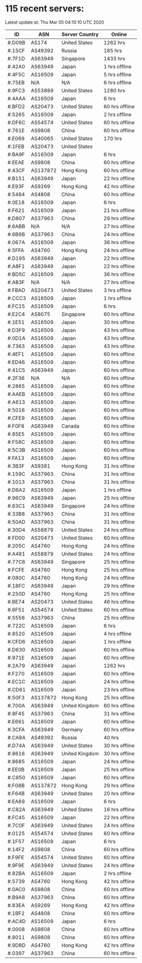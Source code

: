 # 115 recent servers:

Latest update at: Thu Mar 05 04:10:10 UTC 2020

| ID | ASN | Server Country | Online |
| -- | --- | -------------- | ------ |
| #.D09B | AS174 | United States | 1262 hrs |
| #.15CF | AS49392 | Russia | 185 hrs |
| #.7F1D | AS63949 | Singapore | 1433 hrs |
| #.42A0 | AS63949 | Japan | 1 hrs offline |
| #.4F5C | AS16509 | Japan | 5 hrs offline |
| #.75EB | N/A | N/A | 6 hrs offline |
| #.9FC3 | AS53889 | United States | 1280 hrs |
| #.4AAA | AS16509 | Japan | 6 hrs |
| #.BFD2 | AS20473 | United States | 60 hrs offline |
| #.5265 | AS16509 | Japan | 2 hrs offline |
| #.DF6C | AS54574 | United States | 60 hrs offline |
| #.761E | AS9808 | China | 60 hrs offline |
| #.E069 | AS40065 | United States | 170 hrs |
| #.1FEB | AS20473 | United States | |
| #.BA9F | AS16509 | Japan | 6 hrs |
| #.EEAE | AS9808 | China | 60 hrs offline |
| #.43CF | AS137872 | Hong Kong | 60 hrs offline |
| #.B151 | AS63949 | Japan | 22 hrs offline |
| #.E93F | AS9269 | Hong Kong | 42 hrs offline |
| #.5484 | AS4808 | China | 60 hrs offline |
| #.0E18 | AS16509 | Japan | 6 hrs |
| #.F621 | AS16509 | Japan | 21 hrs offline |
| #.D807 | AS37963 | China | 29 hrs offline |
| #.6ABB | N/A | N/A | 27 hrs offline |
| #.6B9B | AS37963 | China | 24 hrs offline |
| #.067A | AS16509 | Japan | 36 hrs offline |
| #.5FFA | AS4760 | Hong Kong | 24 hrs offline |
| #.D195 | AS63949 | Japan | 22 hrs offline |
| #.A8F1 | AS63949 | Japan | 22 hrs offline |
| #.BD5C | AS16509 | Japan | 36 hrs offline |
| #.AB3F | N/A | N/A | 27 hrs offline |
| #.FBAD | AS20473 | United States | 3 hrs offline |
| #.CCC3 | AS16509 | Japan | 1 hrs offline |
| #.FC15 | AS16509 | Japan | 6 hrs |
| #.E2C4 | AS8075 | Singapore | 60 hrs offline |
| #.1E51 | AS16509 | Japan | 30 hrs offline |
| #.D3F9 | AS16509 | Japan | 43 hrs offline |
| #.0D1A | AS16509 | Japan | 43 hrs offline |
| #.7363 | AS16509 | Japan | 43 hrs offline |
| #.4EF1 | AS16509 | Japan | 60 hrs offline |
| #.ED46 | AS16509 | Japan | 60 hrs offline |
| #.41C5 | AS63949 | Japan | 60 hrs offline |
| #.2F36 | N/A | N/A | 60 hrs offline |
| #.2865 | AS16509 | Japan | 60 hrs offline |
| #.AAEB | AS16509 | Japan | 60 hrs offline |
| #.A613 | AS16509 | Japan | 60 hrs offline |
| #.5016 | AS16509 | Japan | 60 hrs offline |
| #.CFE9 | AS16509 | Japan | 60 hrs offline |
| #.F0F8 | AS63949 | Canada | 60 hrs offline |
| #.85E5 | AS16509 | Japan | 60 hrs offline |
| #.F58C | AS16509 | Japan | 60 hrs offline |
| #.5C3B | AS16509 | Japan | 60 hrs offline |
| #.FA13 | AS16509 | Japan | 60 hrs offline |
| #.3B3F | AS9381 | Hong Kong | 31 hrs offline |
| #.159C | AS37963 | China | 31 hrs offline |
| #.1013 | AS37963 | China | 31 hrs offline |
| #.D6A2 | AS16509 | Japan | 1 hrs offline |
| #.96C9 | AS63949 | Japan | 25 hrs offline |
| #.63C1 | AS63949 | Singapore | 24 hrs offline |
| #.33B8 | AS37963 | China | 31 hrs offline |
| #.50AD | AS37963 | China | 31 hrs offline |
| #.30D4 | AS58879 | United States | 24 hrs offline |
| #.FD00 | AS20473 | United States | 60 hrs offline |
| #.205C | AS4760 | Hong Kong | 24 hrs offline |
| #.A481 | AS58879 | United States | 24 hrs offline |
| #.77C6 | AS63949 | Singapore | 25 hrs offline |
| #.FCFE | AS4760 | Hong Kong | 25 hrs offline |
| #.080C | AS4760 | Hong Kong | 24 hrs offline |
| #.18FC | AS63949 | Japan | 29 hrs offline |
| #.250D | AS4760 | Hong Kong | 25 hrs offline |
| #.BE74 | AS20473 | United States | 46 hrs offline |
| #.6F51 | AS54574 | United States | 60 hrs offline |
| #.5556 | AS37963 | China | 25 hrs offline |
| #.722C | AS16509 | Japan | 6 hrs |
| #.8520 | AS16509 | Japan | 4 hrs offline |
| #.CFD6 | AS16509 | Japan | 1 hrs offline |
| #.D630 | AS16509 | Japan | 60 hrs offline |
| #.971E | AS16509 | Japan | 60 hrs offline |
| #.2A79 | AS63949 | Japan | 1262 hrs |
| #.F270 | AS16509 | Japan | 60 hrs offline |
| #.EC1C | AS16509 | Japan | 24 hrs offline |
| #.CD61 | AS16509 | Japan | 23 hrs offline |
| #.50F3 | AS137872 | Hong Kong | 25 hrs offline |
| #.700A | AS63949 | United Kingdom | 60 hrs offline |
| #.8F45 | AS37963 | China | 31 hrs offline |
| #.E661 | AS16509 | Japan | 60 hrs offline |
| #.3CFA | AS63949 | Germany | 60 hrs offline |
| #.CA8A | AS49392 | Russia | 40 hrs |
| #.D74A | AS63949 | United States | 30 hrs offline |
| #.8616 | AS63949 | United Kingdom | 30 hrs offline |
| #.8685 | AS16509 | Japan | 24 hrs offline |
| #.EE0B | AS16509 | Japan | 25 hrs offline |
| #.C850 | AS16509 | Japan | 60 hrs offline |
| #.F08B | AS137872 | Hong Kong | 29 hrs offline |
| #.F64B | AS63949 | United States | 20 hrs offline |
| #.EA69 | AS16509 | Japan | 6 hrs |
| #.C82A | AS63949 | United States | 16 hrs offline |
| #.FC45 | AS16509 | Japan | 22 hrs offline |
| #.7C0F | AS63949 | United States | 24 hrs offline |
| #.0125 | AS54574 | United States | 60 hrs offline |
| #.1F57 | AS16509 | Japan | 6 hrs |
| #.14F2 | AS9808 | China | 60 hrs offline |
| #.F9FE | AS54574 | United States | 60 hrs offline |
| #.9F9E | AS63949 | United States | 24 hrs offline |
| #.82BA | AS16509 | Japan | 2 hrs offline |
| #.5739 | AS4760 | Hong Kong | 42 hrs offline |
| #.0AC0 | AS9808 | China | 60 hrs offline |
| #.B9A8 | AS37963 | China | 60 hrs offline |
| #.83EA | AS9269 | Hong Kong | 42 hrs offline |
| #.1BF2 | AS4808 | China | 60 hrs offline |
| #.AC4D | AS16509 | Japan | 6 hrs |
| #.0008 | AS9808 | China | 60 hrs offline |
| #.8011 | AS9808 | China | 60 hrs offline |
| #.9D8D | AS4760 | Hong Kong | 42 hrs offline |
| #.0397 | AS37963 | China | 60 hrs offline |

